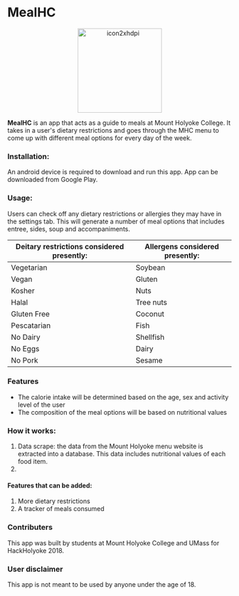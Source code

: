 # MealHC

<p align= "center">
<img width="189" alt="icon2xhdpi" src="https://user-images.githubusercontent.com/44718709/47953085-ae543f00-df4e-11e8-9d55-6c3074f37672.png">

</p>

**MealHC** is an app that acts as a guide to meals at Mount Holyoke College. It takes in a user's dietary restrictions and goes through the MHC menu to come up with different meal options for every day of the week. 

### Installation: 
An android device is required to download and run this app. App can be downloaded from Google Play.


### Usage: 
Users can check off any dietary restrictions or allergies they may have in the settings tab. This will generate a number of meal options that includes entree, sides, soup and accompaniments.


|Deitary restrictions considered presently: | Allergens considered presently:|
|-------------------------------------------|--------------------------------|
| Vegetarian |  Soybean|
| Vegan |  Gluten |
| Kosher |  Nuts |
| Halal |  Tree nuts |
| Gluten Free |  Coconut |
| Pescatarian |  Fish |
| No Dairy |  Shellfish |
| No Eggs |  Dairy |
| No Pork |  Sesame |


### Features
* The calorie intake will be determined based on the age, sex and activity level of the user
* The composition of the meal options will be based on nutritional values




### How it works:
1. Data scrape: the data from the Mount Holyoke menu website is extracted into a database. This data includes nutritional values of each food item.
2. 






#### Features that can be added:
1. More dietary restrictions 
2. A tracker of meals consumed


### Contributers
This app was built by students at Mount Holyoke College and UMass for HackHolyoke 2018.


### User disclaimer
This app is not meant to be used by anyone under the age of 18.



